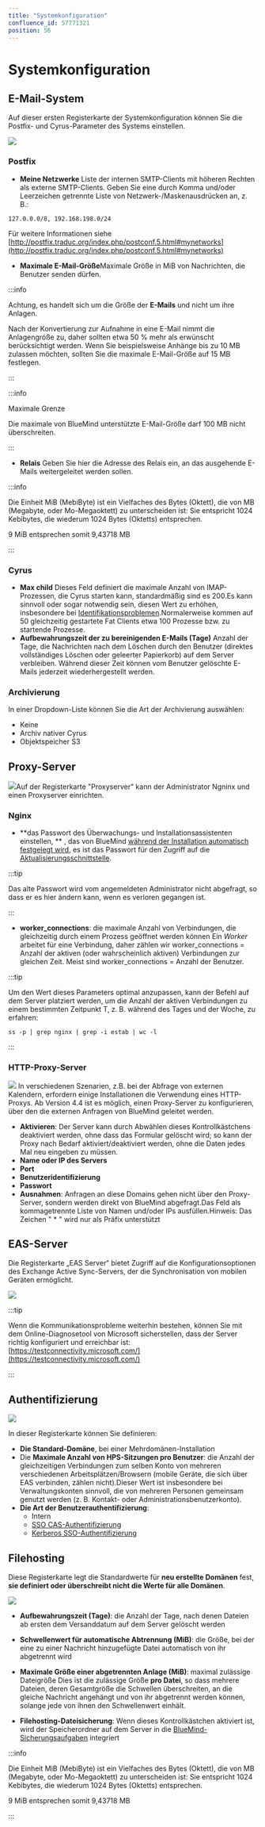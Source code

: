 ```yaml
---
title: "Systemkonfiguration"
confluence_id: 57771321
position: 56
---
```

# Systemkonfiguration


## E-Mail-System

Auf dieser ersten Registerkarte der Systemkonfiguration können Sie die Postfix- und Cyrus-Parameter des Systems einstellen.

![](../../attachments/57771321/66096477.png)

### Postfix

- **Meine Netzwerke** 
Liste der internen SMTP-Clients mit höheren Rechten als externe SMTP-Clients.
Geben Sie eine durch Komma und/oder Leerzeichen getrennte Liste von Netzwerk-/Maskenausdrücken an, z. B.:


```
127.0.0.0/8, 192.168.198.0/24
```

Für weitere Informationen siehe [http://postfix.traduc.org/index.php/postconf.5.html#mynetworks](http://postfix.traduc.org/index.php/postconf.5.html#mynetworks)

- **Maximale E-Mail-Größe**Maximale Größe in MiB von Nachrichten, die Benutzer senden dürfen.


:::info

Achtung, es handelt sich um die Größe der **E-Mails** und nicht um ihre Anlagen.

Nach der Konvertierung zur Aufnahme in eine E-Mail nimmt die Anlagengröße zu, daher sollten etwa 50 % mehr als erwünscht berücksichtigt werden.
Wenn Sie beispielsweise Anhänge bis zu 10 MB zulassen möchten, sollten Sie die maximale E-Mail-Größe auf 15 MB festlegen.

:::


:::info

Maximale Grenze

Die maximale von BlueMind unterstützte E-Mail-Größe darf 100 MB nicht überschreiten.

:::

- **Relais** 
Geben Sie hier die Adresse des Relais ein, an das ausgehende E-Mails weitergeleitet werden sollen.


:::info

Die Einheit MiB (MebiByte) ist ein Vielfaches des Bytes (Oktett), die von MB (Megabyte, oder Mo-Megaoktett) zu unterscheiden ist: Sie entspricht 1024 Kebibytes, die wiederum 1024 Bytes (Oktetts) entsprechen.

9 MiB entsprechen somit 9,43718 MB

:::

### Cyrus

- **Max child** Dieses Feld definiert die maximale Anzahl von IMAP-Prozessen, die Cyrus starten kann, standardmäßig sind es 200.Es kann sinnvoll oder sogar notwendig sein, diesen Wert zu erhöhen, insbesondere bei [Identifikationsproblemen](/Guide_de_l_administrateur/Resolution_de_problemes/Erreurs_d_identification_IMAP/).Normalerweise kommen auf 50 gleichzeitig gestartete Fat Clients etwa 100 Prozesse bzw. zu startende Prozesse.
- **Aufbewahrungszeit der zu bereinigenden E-Mails (Tage)** Anzahl der Tage, die Nachrichten nach dem Löschen durch den Benutzer (direktes vollständiges Löschen oder geleerter Papierkorb) auf dem Server verbleiben. Während dieser Zeit können vom Benutzer gelöschte E-Mails jederzeit wiederhergestellt werden.


### Archivierung

In einer Dropdown-Liste können Sie die Art der Archivierung auswählen:

- Keine
- Archiv nativer Cyrus
- Objektspeicher S3


## Proxy-Server

![](../../attachments/57771321/66096470.png)Auf der Registerkarte "Proxyserver" kann der Administrator Ngninx und einen Proxyserver einrichten.

### Nginx

- **das Passwort des Überwachungs- und Installationsassistenten einstellen, ** , das von BlueMind [während der Installation automatisch festgelegt wird](/Guide_d_installation/Configuration_post_installation/), es ist das Passwort für den Zugriff auf die [Aktualisierungsschnittstelle](/Guide_d_installation/Mise_à_jour_de_BlueMind/).


:::tip

Das alte Passwort wird vom angemeldeten Administrator nicht abgefragt, so dass er es hier ändern kann, wenn es verloren gegangen ist.

:::

- **worker_connections**: die maximale Anzahl von Verbindungen, die gleichzeitig durch einem Prozess geöffnet werden können
Ein *Worker* arbeitet für eine Verbindung, daher zählen wir worker_connections = Anzahl der aktiven (oder wahrscheinlich aktiven) Verbindungen zur gleichen Zeit. Meist sind worker_connections = Anzahl der Benutzer.


:::tip

Um den Wert dieses Parameters optimal anzupassen, kann der Befehl auf dem Server platziert werden, um die Anzahl der aktiven Verbindungen zu einem bestimmten Zeitpunkt T, z. B. während des Tages und der Woche, zu erfahren:


```
ss -p | grep nginx | grep -i estab | wc -l
```


:::


### HTTP-Proxy-Server

![](../../attachments/57770017/66096240.png) In verschiedenen Szenarien, z.B. bei der Abfrage von externen Kalendern, erfordern einige Installationen die Verwendung eines HTTP-Proxys. Ab Version 4.4 ist es möglich, einen Proxy-Server zu konfigurieren, über den die externen Anfragen von BlueMind geleitet werden.

- **Aktivieren**: Der Server kann durch Abwählen dieses Kontrollkästchens deaktiviert werden, ohne dass das Formular gelöscht wird; so kann der Proxy nach Bedarf aktiviert/deaktiviert werden, ohne die Daten jedes Mal neu eingeben zu müssen.
- **Name oder IP des Servers**
- **Port**
- **Benutzeridentifizierung**
- **Passwort**
- **Ausnahmen**: Anfragen an diese Domains gehen nicht über den Proxy-Server, sondern werden direkt von BlueMind abgefragt.Das Feld als kommagetrennte Liste von Namen und/oder IPs ausfüllen.Hinweis: Das Zeichen " * " wird nur als Präfix unterstützt


## EAS-Server

Die Registerkarte „EAS Server“ bietet Zugriff auf die Konfigurationsoptionen des Exchange Active Sync-Servers, der die Synchronisation von mobilen Geräten ermöglicht.

![](../../attachments/57771321/66096479.png)


:::tip

Wenn die Kommunikationsprobleme weiterhin bestehen, können Sie mit dem Online-Diagnosetool von Microsoft sicherstellen, dass der Server richtig konfiguriert und erreichbar ist: [https://testconnectivity.microsoft.com/](https://testconnectivity.microsoft.com/)

:::

## Authentifizierung

![](../../attachments/57771321/66096471.png)

In dieser Registerkarte können Sie definieren:

- **Die Standard-Domäne**, bei einer Mehrdomänen-Installation
- Die **Maximale Anzahl von HPS-Sitzungen pro Benutzer**: die Anzahl der gleichzeitigen Verbindungen zum selben Konto von mehreren verschiedenen Arbeitsplätzen/Browsern (mobile Geräte, die sich über EAS verbinden, zählen nicht).Dieser Wert ist insbesondere bei Verwaltungskonten sinnvoll, die von mehreren Personen gemeinsam genutzt werden (z. B. Kontakt- oder Administrationsbenutzerkonto).
- **Die Art der Benutzerauthentifizierung**:
    - Intern
    - [SSO CAS-Authentifizierung](/Guide_de_l_administrateur/Configuration/Gestion_des_domaines/Les_methodes_d_authentification/Mise_en_place_du_SSO_CAS/)
    - [Kerberos SSO-Authentifizierung](/Guide_de_l_administrateur/Configuration/Gestion_des_domaines/Les_methodes_d_authentification/Mise_en_place_du_SSO_Kerberos/)


## Filehosting

Diese Registerkarte legt die Standardwerte für **neu erstellte Domänen** fest, **sie definiert oder überschreibt nicht die Werte für alle Domänen**.

![](../../attachments/57771321/66096472.png)

- **Aufbewahrungszeit (Tage)**: die Anzahl der Tage, nach denen Dateien ab ersten dem Versanddatum auf dem Server gelöscht werden
- **Schwellenwert für automatische Abtrennung (MiB)**: die Größe, bei der eine zu einer Nachricht hinzugefügte Datei automatisch von ihr abgetrennt wird
- **Maximale Größe einer abgetrennten Anlage (MiB)**: maximal zulässige Dateigröße
Dies ist die zulässige Größe **pro Datei**, so dass mehrere Dateien, deren Gesamtgröße die Schwellen überschreiten, an die gleiche Nachricht angehängt und von ihr abgetrennt werden können, solange jede von ihnen den Schwellenwert einhält.

- **Filehosting-Dateisicherung**: Wenn dieses Kontrollkästchen aktiviert ist, wird der Speicherordner auf dem Server in die [BlueMind-Sicherungsaufgaben](https://forge.bluemind.net/confluence/display/BM4/Sauvegarde+et+restauration) integriert


:::info

Die Einheit MiB (MebiByte) ist ein Vielfaches des Bytes (Oktett), die von MB (Megabyte, oder Mo-Megaoktett) zu unterscheiden ist: Sie entspricht 1024 Kebibytes, die wiederum 1024 Bytes (Oktetts) entsprechen.

9 MiB entsprechen somit 9,43718 MB

:::



